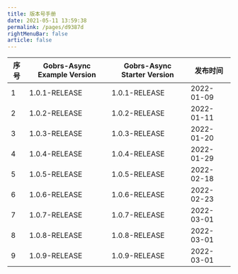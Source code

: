 ```yaml
---
title: 版本号手册
date: 2021-05-11 13:59:38
permalink: /pages/d9387d
rightMenuBar: false
article: false
---
```





|   序号   | Gobrs-Async Example Version | Gobrs-Async Starter Version | 发布时间   |
| ---- | ---------------------- | ----------------------- | ---------- |
| 1    | 1.0.1-RELEASE             | 1.0.1-RELEASE           | 2022-01-09 |
| 2    |   1.0.2-RELEASE         |1.0.2-RELEASE           | 2022-01-11 |
| 3    |   1.0.3-RELEASE         | 1.0.3-RELEASE          | 2022-01-20 |
| 4    |  1.0.4-RELEASE         | 1.0.4-RELEASE           | 2022-01-29 |
| 5    |    1.0.5-RELEASE         | 1.0.5-RELEASE          | 2022-02-18 |
| 6    |    1.0.6-RELEASE          | 1.0.6-RELEASE          | 2022-02-23 |
| 7    |   1.0.7-RELEASE         | 1.0.7-RELEASE           | 2022-03-01 |
| 8    |   1.0.8-RELEASE         | 1.0.8-RELEASE           | 2022-03-01 |
| 9    |   1.0.9-RELEASE         | 1.0.9-RELEASE           | 2022-03-01 |
